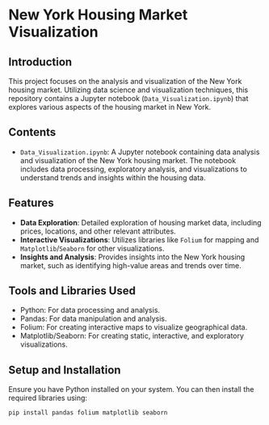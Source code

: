 # New York Housing Market Visualization

## Introduction

This project focuses on the analysis and visualization of the New York housing market. Utilizing data science and visualization techniques, this repository contains a Jupyter notebook (`Data_Visualization.ipynb`) that explores various aspects of the housing market in New York.

## Contents

- `Data_Visualization.ipynb`: A Jupyter notebook containing data analysis and visualization of the New York housing market. The notebook includes data processing, exploratory analysis, and visualizations to understand trends and insights within the housing data. 

## Features

- **Data Exploration**: Detailed exploration of housing market data, including prices, locations, and other relevant attributes.
- **Interactive Visualizations**: Utilizes libraries like `Folium` for mapping and `Matplotlib`/`Seaborn` for other visualizations.
- **Insights and Analysis**: Provides insights into the New York housing market, such as identifying high-value areas and trends over time.

## Tools and Libraries Used

- Python: For data processing and analysis.
- Pandas: For data manipulation and analysis.
- Folium: For creating interactive maps to visualize geographical data.
- Matplotlib/Seaborn: For creating static, interactive, and exploratory visualizations.

## Setup and Installation

Ensure you have Python installed on your system. You can then install the required libraries using:

```bash
pip install pandas folium matplotlib seaborn
